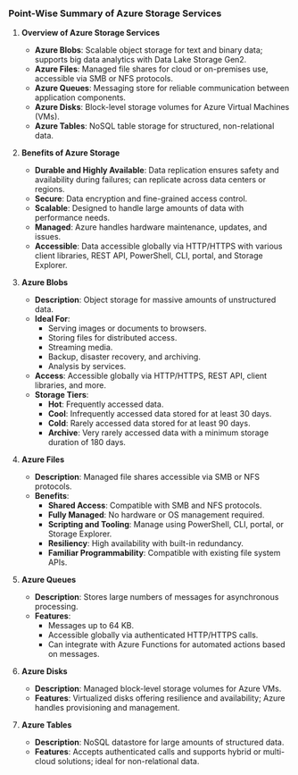 ### **Point-Wise Summary of Azure Storage Services**

1. **Overview of Azure Storage Services**
   - **Azure Blobs**: Scalable object storage for text and binary data; supports big data analytics with Data Lake Storage Gen2.
   - **Azure Files**: Managed file shares for cloud or on-premises use, accessible via SMB or NFS protocols.
   - **Azure Queues**: Messaging store for reliable communication between application components.
   - **Azure Disks**: Block-level storage volumes for Azure Virtual Machines (VMs).
   - **Azure Tables**: NoSQL table storage for structured, non-relational data.

2. **Benefits of Azure Storage**
   - **Durable and Highly Available**: Data replication ensures safety and availability during failures; can replicate across data centers or regions.
   - **Secure**: Data encryption and fine-grained access control.
   - **Scalable**: Designed to handle large amounts of data with performance needs.
   - **Managed**: Azure handles hardware maintenance, updates, and issues.
   - **Accessible**: Data accessible globally via HTTP/HTTPS with various client libraries, REST API, PowerShell, CLI, portal, and Storage Explorer.

3. **Azure Blobs**
   - **Description**: Object storage for massive amounts of unstructured data.
   - **Ideal For**:
     - Serving images or documents to browsers.
     - Storing files for distributed access.
     - Streaming media.
     - Backup, disaster recovery, and archiving.
     - Analysis by services.
   - **Access**: Accessible globally via HTTP/HTTPS, REST API, client libraries, and more.
   - **Storage Tiers**:
     - **Hot**: Frequently accessed data.
     - **Cool**: Infrequently accessed data stored for at least 30 days.
     - **Cold**: Rarely accessed data stored for at least 90 days.
     - **Archive**: Very rarely accessed data with a minimum storage duration of 180 days.

4. **Azure Files**
   - **Description**: Managed file shares accessible via SMB or NFS protocols.
   - **Benefits**:
     - **Shared Access**: Compatible with SMB and NFS protocols.
     - **Fully Managed**: No hardware or OS management required.
     - **Scripting and Tooling**: Manage using PowerShell, CLI, portal, or Storage Explorer.
     - **Resiliency**: High availability with built-in redundancy.
     - **Familiar Programmability**: Compatible with existing file system APIs.

5. **Azure Queues**
   - **Description**: Stores large numbers of messages for asynchronous processing.
   - **Features**:
     - Messages up to 64 KB.
     - Accessible globally via authenticated HTTP/HTTPS calls.
     - Can integrate with Azure Functions for automated actions based on messages.

6. **Azure Disks**
   - **Description**: Managed block-level storage volumes for Azure VMs.
   - **Features**: Virtualized disks offering resilience and availability; Azure handles provisioning and management.

7. **Azure Tables**
   - **Description**: NoSQL datastore for large amounts of structured data.
   - **Features**: Accepts authenticated calls and supports hybrid or multi-cloud solutions; ideal for non-relational data.